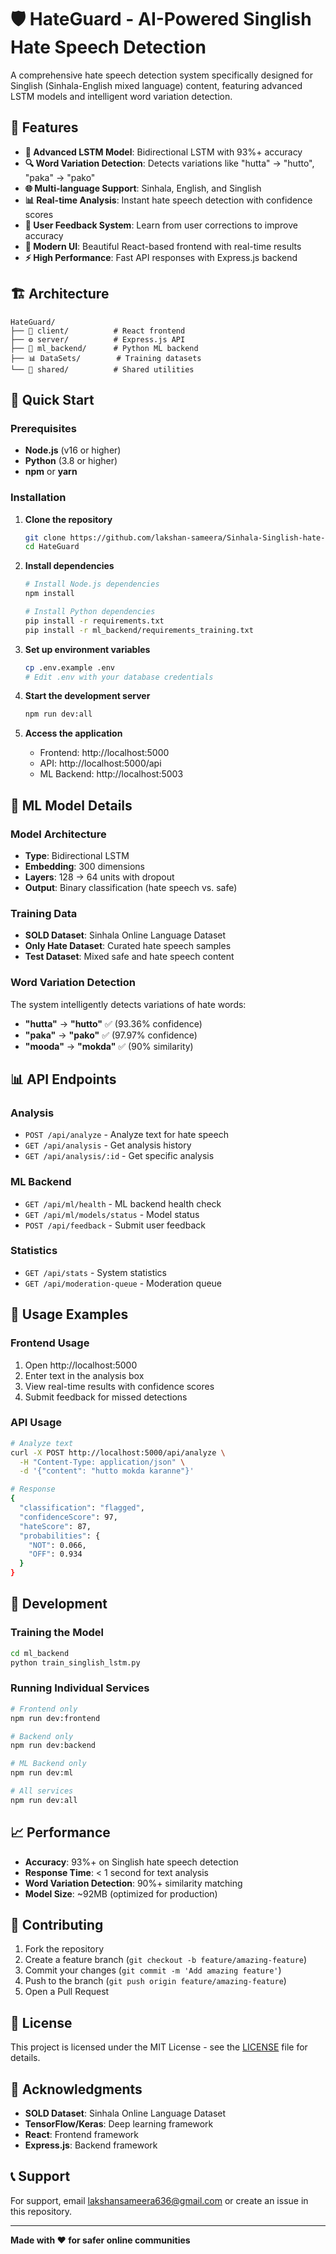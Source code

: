 # 🛡️ HateGuard - AI-Powered Singlish Hate Speech Detection

A comprehensive hate speech detection system specifically designed for Singlish (Sinhala-English mixed language) content, featuring advanced LSTM models and intelligent word variation detection.

## 🌟 Features

- **🤖 Advanced LSTM Model**: Bidirectional LSTM with 93%+ accuracy
- **🔍 Word Variation Detection**: Detects variations like "hutta" → "hutto", "paka" → "pako"
- **🌐 Multi-language Support**: Sinhala, English, and Singlish
- **📊 Real-time Analysis**: Instant hate speech detection with confidence scores
- **🔄 User Feedback System**: Learn from user corrections to improve accuracy
- **🎨 Modern UI**: Beautiful React-based frontend with real-time results
- **⚡ High Performance**: Fast API responses with Express.js backend

## 🏗️ Architecture

```
HateGuard/
├── 🎨 client/          # React frontend
├── ⚙️ server/          # Express.js API
├── 🤖 ml_backend/      # Python ML backend
├── 📊 DataSets/        # Training datasets
└── 📁 shared/          # Shared utilities
```

## 🚀 Quick Start

### Prerequisites

- **Node.js** (v16 or higher)
- **Python** (3.8 or higher)
- **npm** or **yarn**

### Installation

1. **Clone the repository**
   ```bash
   git clone https://github.com/lakshan-sameera/Sinhala-Singlish-hate-speech-detection-with-encoded-variations-.git
   cd HateGuard
   ```

2. **Install dependencies**
   ```bash
   # Install Node.js dependencies
   npm install
   
   # Install Python dependencies
   pip install -r requirements.txt
   pip install -r ml_backend/requirements_training.txt
   ```

3. **Set up environment variables**
   ```bash
   cp .env.example .env
   # Edit .env with your database credentials
   ```

4. **Start the development server**
   ```bash
   npm run dev:all
   ```

5. **Access the application**
   - Frontend: http://localhost:5000
   - API: http://localhost:5000/api
   - ML Backend: http://localhost:5003

## 🧠 ML Model Details

### Model Architecture
- **Type**: Bidirectional LSTM
- **Embedding**: 300 dimensions
- **Layers**: 128 → 64 units with dropout
- **Output**: Binary classification (hate speech vs. safe)

### Training Data
- **SOLD Dataset**: Sinhala Online Language Dataset
- **Only Hate Dataset**: Curated hate speech samples
- **Test Dataset**: Mixed safe and hate speech content

### Word Variation Detection
The system intelligently detects variations of hate words:
- **"hutta"** → **"hutto"** ✅ (93.36% confidence)
- **"paka"** → **"pako"** ✅ (97.97% confidence)
- **"mooda"** → **"mokda"** ✅ (90% similarity)

## 📊 API Endpoints

### Analysis
- `POST /api/analyze` - Analyze text for hate speech
- `GET /api/analysis` - Get analysis history
- `GET /api/analysis/:id` - Get specific analysis

### ML Backend
- `GET /api/ml/health` - ML backend health check
- `GET /api/ml/models/status` - Model status
- `POST /api/feedback` - Submit user feedback

### Statistics
- `GET /api/stats` - System statistics
- `GET /api/moderation-queue` - Moderation queue

## 🎯 Usage Examples

### Frontend Usage
1. Open http://localhost:5000
2. Enter text in the analysis box
3. View real-time results with confidence scores
4. Submit feedback for missed detections

### API Usage
```bash
# Analyze text
curl -X POST http://localhost:5000/api/analyze \
  -H "Content-Type: application/json" \
  -d '{"content": "hutto mokda karanne"}'

# Response
{
  "classification": "flagged",
  "confidenceScore": 97,
  "hateScore": 87,
  "probabilities": {
    "NOT": 0.066,
    "OFF": 0.934
  }
}
```

## 🔧 Development

### Training the Model
```bash
cd ml_backend
python train_singlish_lstm.py
```

### Running Individual Services
```bash
# Frontend only
npm run dev:frontend

# Backend only
npm run dev:backend

# ML Backend only
npm run dev:ml

# All services
npm run dev:all
```

## 📈 Performance

- **Accuracy**: 93%+ on Singlish hate speech detection
- **Response Time**: < 1 second for text analysis
- **Word Variation Detection**: 90%+ similarity matching
- **Model Size**: ~92MB (optimized for production)

## 🤝 Contributing

1. Fork the repository
2. Create a feature branch (`git checkout -b feature/amazing-feature`)
3. Commit your changes (`git commit -m 'Add amazing feature'`)
4. Push to the branch (`git push origin feature/amazing-feature`)
5. Open a Pull Request

## 📝 License

This project is licensed under the MIT License - see the [LICENSE](LICENSE) file for details.

## 🙏 Acknowledgments

- **SOLD Dataset**: Sinhala Online Language Dataset
- **TensorFlow/Keras**: Deep learning framework
- **React**: Frontend framework
- **Express.js**: Backend framework

## 📞 Support

For support, email lakshansameera636@gmail.com or create an issue in this repository.

---

**Made with ❤️ for safer online communities**
